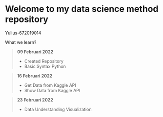 # Welcome to my data science method repository
Yulius-672019014
<p> What we learn? </p>

> <b> 09 Februari 2022</b>
> - Created Repository
> - Basic Syntax Python

> <b> 16 Februari 2022</b>
> - Get Data from Kaggle API
> - Show Data from Kaggle API

> <b> 23 Februari 2022</b>
> - Data Understanding Visualization




